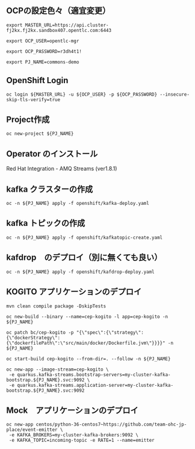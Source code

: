 ## OCPの設定色々（適宜変更）
```
export MASTER_URL=https://api.cluster-fj2kx.fj2kx.sandbox407.opentlc.com:6443

export OCP_USER=opentlc-mgr

export OCP_PASSWORD=r3dh4t1!

export PJ_NAME=commons-demo
```

## OpenShift Login
```
oc login ${MASTER_URL} -u ${OCP_USER} -p ${OCP_PASSWORD} --insecure-skip-tls-verify=true
```

## Project作成
```
oc new-project ${PJ_NAME}
```

## Operator のインストール

Red Hat Integration - AMQ Streams (ver1.8.1)

## kafka クラスターの作成
```
oc -n ${PJ_NAME} apply -f openshift/kafka-deploy.yaml
```

## kafka トピックの作成
```
oc -n ${PJ_NAME} apply -f openshift/kafkatopic-create.yaml
```

## kafdrop　のデプロイ（別に無くても良い）
```
oc -n ${PJ_NAME} apply -f openshift/kafdrop-deploy.yaml
```

## KOGITO アプリケーションのデプロイ

```
mvn clean compile package -DskipTests

oc new-build --binary --name=cep-kogito -l app=cep-kogito -n ${PJ_NAME}

oc patch bc/cep-kogito -p "{\"spec\":{\"strategy\":{\"dockerStrategy\":{\"dockerfilePath\":\"src/main/docker/Dockerfile.jvm\"}}}}" -n ${PJ_NAME}

oc start-build cep-kogito --from-dir=. --follow -n ${PJ_NAME}

oc new-app --image-stream=cep-kogito \
 -e quarkus.kafka-streams.bootstrap-servers=my-cluster-kafka-bootstrap.${PJ_NAME}.svc:9092 \
 -e quarkus.kafka-streams.application-server=my-cluster-kafka-bootstrap.${PJ_NAME}.svc:9092
```

## Mock　アプリケーションのデプロイ

```
oc new-app centos/python-36-centos7~https://github.com/team-ohc-jp-place/event-emitter \
 -e KAFKA_BROKERS=my-cluster-kafka-brokers:9092 \
 -e KAFKA_TOPIC=incoming-topic -e RATE=1 --name=emitter
```